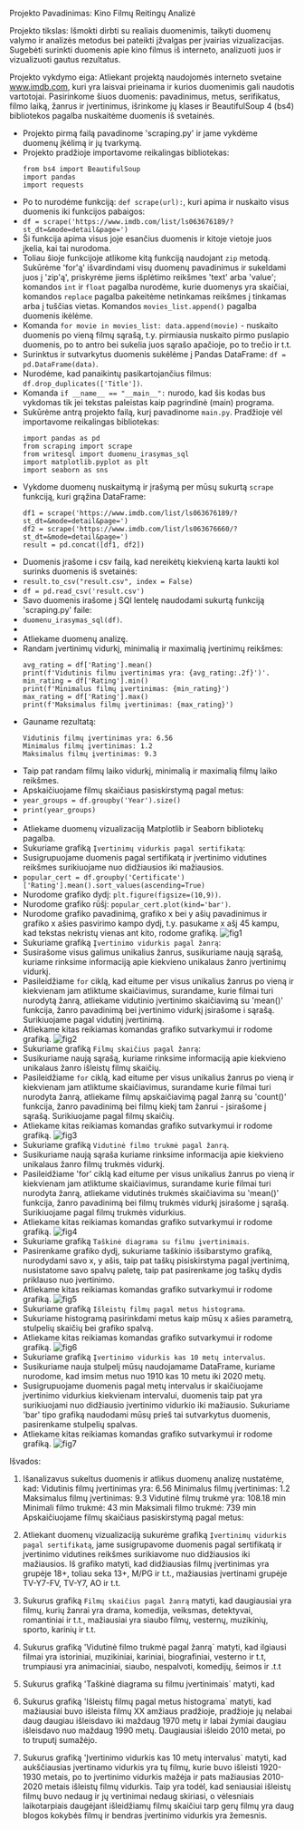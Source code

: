 Projekto Pavadinimas: Kino Filmų Reitingų Analizė

Projekto tikslas: Išmokti dirbti su realiais duomenimis, taikyti duomenų valymo ir analizės metodus bei pateikti įžvalgas per įvairias vizualizacijas. Sugebėti surinkti duomenis apie kino filmus iš interneto, analizuoti juos ir vizualizuoti gautus rezultatus.

Projekto vykdymo eiga:
Atliekant projektą naudojomės interneto svetaine www.imdb.com, kuri yra laisvai prieinama ir kurios duomenimis gali naudotis vartotojai. Pasirinkome šiuos duomenis: pavadinimus, metus, serifikatus, filmo laiką, žanrus ir įvertinimus, išrinkome jų klases ir BeautifulSoup 4 (bs4) bibliotekos pagalba nuskaitėme duomenis iš svetainės. 
- Projekto pirmą failą pavadinome 'scraping.py' ir jame vykdėme duomenų įkėlimą ir jų tvarkymą.
- Projekto pradžioje importavome reikalingas bibliotekas:
  ```
  from bs4 import BeautifulSoup
  import pandas
  import requests
  ```
- Po to nurodėme funkciją: `def scrape(url):`, kuri apima ir nuskaito visus duomenis iki funkcijos pabaigos:
- `df = scrape('https://www.imdb.com/list/ls063676189/?st_dt=&mode=detail&page=')`
- Ši funkcija apima visus joje esančius duomenis ir kitoje vietoje juos įkelia, kai tai nurodoma.
- Toliau šioje funkcijoje atlikome kitą funkciją naudojant `zip` metodą. Sukūrėme 'for'ą' išvardindami visų duomenų pavadinimus ir sukeldami juos į 'zip'ą', priskyrėme jiems išplėtimo reikšmes 'text' arba 'value'; komandos `int` ir `float` pagalba nurodėme, kurie duomenys yra skaičiai, komandos `replace` pagalba pakeitėme netinkamas reikšmes į tinkamas arba į tuščias vietas. Komandos `movies_list.append()` pagalba duomenis ikėlėme.
- Komanda `for movie in movies_list: data.append(movie)` - nuskaito duomenis po vieną filmų sąrašą, t.y. pirmiausia nuskaito pirmo puslapio duomenis, po to antro bei sukelia juos sąrašo apačioje, po to trečio ir t.t.
- Surinktus ir sutvarkytus duomenis sukėlėme į Pandas DataFrame: `df = pd.DataFrame(data)`.
- Nurodėme, kad panaikintų pasikartojančius filmus: `df.drop_duplicates(['Title'])`.
- Komanda `if __name__ == "__main__":` nurodo, kad šis kodas bus vykdomas tik jei tekstas paleistas kaip pagrindinė (main) programa.
- Sukūrėme antrą projekto failą, kurį pavadinome `main.py`. Pradžioje vėl importavome reikalingas bibliotekas:
  ```
  import pandas as pd
  from scraping import scrape
  from writesql import duomenu_irasymas_sql
  import matplotlib.pyplot as plt
  import seaborn as sns
  ```
- Vykdome duomenų nuskaitymą ir įrašymą per mūsų sukurtą `scrape` funkciją, kuri grąžina DataFrame:
  ```
  df1 = scrape('https://www.imdb.com/list/ls063676189/?st_dt=&mode=detail&page=')
  df2 = scrape('https://www.imdb.com/list/ls063676660/?st_dt=&mode=detail&page=')
  result = pd.concat([df1, df2])
  ```
- Duomenis įrašome i csv failą, kad nereikėtų kiekvieną karta laukti kol surinks duomenis iš svetainės:
- `result.to_csv("result.csv", index = False)`
- `df = pd.read_csv('result.csv')`
- Savo duomenis irašome į SQl lentelę naudodami sukurtą funkciją 'scraping.py' faile:
- `duomenu_irasymas_sql(df)`.
- 
- Atliekame duomenų analizę.
- Randam įvertinimų vidurkį, minimalią ir maximalią įvertinimų reikšmes:
  ```
  avg_rating = df['Rating'].mean()     
  print(f'Vidutinis filmu įvertinimas yra: {avg_rating:.2f}')'.
  min_rating = df['Rating'].min()
  print(f'Minimalus filmų įvertinimas: {min_rating}')
  max_rating = df['Rating'].max()
  print(f'Maksimalus filmų įvertinimas: {max_rating}')
  ```
- Gauname rezultatą:
  ```
  Vidutinis filmų įvertinimas yra: 6.56
  Minimalus filmų įvertinimas: 1.2
  Maksimalus filmų įvertinimas: 9.3
  ```
- Taip pat randam filmų laiko vidurkį, minimalią ir maximalią filmų laiko reikšmes.
- Apskaičiuojame filmų skaičiaus pasiskirstymą pagal metus:
- `year_groups = df.groupby('Year').size()`
- `print(year_groups)`
-  
- Atliekame duomenų vizualizaciją Matplotlib ir Seaborn bibliotekų pagalba.
- Sukuriame grafiką `Įvertinimų vidurkis pagal sertifikatą`:
- Susigrupuojame duomenis pagal sertifikatą ir įvertinimo vidutines reikšmes surikiuojame nuo didžiausios iki mažiausios.
- `popular_cert = df.groupby('Certificate')['Rating'].mean().sort_values(ascending=True)`
- Nurodome grafiko dydį: `plt.figure(figsize=(10,9))`.
- Nurodome grafiko rūšį: `popular_cert.plot(kind='bar')`.
- Nurodome grafiko pavadinimą, grafiko x bei y ašių pavadinimus ir grafiko x ašies pasvirimo kampo dydį, t.y. pasukame x ašį 45 kampu, kad tekstas nekristų vienas ant kito, rodome grafiką.
 ![fig1](https://github.com/LaurynasBil/Final-Project/blob/main/fig1.png) 
- Sukuriame grafiką `Įvertinimo vidurkis pagal žanrą`:
- Susirašome visus galimus unikalius žanrus, susikuriame naują sąrašą, kuriame rinksime informaciją apie kiekvieno unikalaus žanro įvertinimų vidurkį.
- Pasileidžiame `for` ciklą, kad eitume per visus unikalius žanrus po vieną ir kiekvienam jam atliktume skaičiavimus, surandame, kurie filmai turi nurodytą žanrą, atliekame vidutinio įvertinimo skaičiavimą su 'mean()' funkcija, žanro pavadinimą bei įvertinimo vidurkį įsirašome i sąrašą. Surikiuojame pagal vidutinį įvertinimą.
- Atliekame kitas reikiamas komandas grafiko sutvarkymui ir rodome grafiką.
 ![fig2](https://github.com/LaurynasBil/Final-Project/blob/main/fig2.png) 
- Sukuriame grafiką `Filmų skaičius pagal žanrą`:
- Susikuriame naują sąrašą, kuriame rinksime informaciją apie kiekvieno unikalaus žanro išleistų filmų skaičių.
- Pasileidžiame `for` ciklą, kad eitume per visus unikalius žanrus po vieną ir kiekvienam jam atliktume skaičiavimus, surandame kurie filmai turi nurodyta žanrą, atliekame filmų apskaičiavimą pagal žanrą su 'count()' funkcija, žanro pavadinimą bei filmų kiekį tam žanrui - įsirašome į sąrašą. Surikiuojame pagal filmų skaičių.
- Atliekame kitas reikiamas komandas grafiko sutvarkymui ir rodome grafiką.
 ![fig3](https://github.com/LaurynasBil/Final-Project/blob/main/fig3.png)
- Sukuriame grafiką `Vidutinė filmo trukmė pagal žanrą`.
- Susikuriame naują sąraša kuriame rinksime informacija apie kiekvieno unikalaus žanro filmų trukmės vidurkį.
- Pasileidžiame 'for' ciklą kad eitume per visus unikalius žanrus po vieną ir kiekvienam jam atliktume skaičiavimus, surandame kurie filmai turi nurodyta žanrą, atliekame vidutinės trukmės skaičiavima su 'mean()' funkcija, žanro pavadinimą bei filmų trukmės vidurkį įsirašome į sąrašą. Surikiuojame pagal filmų trukmės vidurkius.
- Atliekame kitas reikiamas komandas grafiko sutvarkymui ir rodome grafiką.
 ![fig4](https://github.com/LaurynasBil/Final-Project/blob/main/fig4.png)
- Sukuriame grafiką `Taškinė diagrama su filmu įvertinimais`.
- Pasirenkame grafiko dydį, sukuriame taškinio išsibarstymo grafiką, nurodydami savo x, y ašis, taip pat taškų pisiskirstyma pagal įvertinimą, nusistatome savo spalvų paletę, taip pat pasirenkame jog taškų dydis priklauso nuo įvertinimo.
- Atliekame kitas reikiamas komandas grafiko sutvarkymui ir rodome grafiką.
 ![fig5](https://github.com/LaurynasBil/Final-Project/blob/main/fig5.png)
- Sukuriame grafiką `Išleistų filmų pagal metus histograma`.
- Sukuriame histogramą pasirinkdami metus kaip mūsų x ašies parametrą, stulpelių skaičių bei grafiko spalvą.
- Atliekame kitas reikiamas komandas grafiko sutvarkymui ir rodome grafiką.
 ![fig6](https://github.com/LaurynasBil/Final-Project/blob/main/fig6.png)
- Sukuriame grafiką `Įvertinimo vidurkis kas 10 metų intervalus`.
- Susikuriame nauja stulpelį mūsų naudojamame DataFrame, kuriame nurodome, kad imsim metus nuo 1910 kas 10 metu iki 2020 metų.
-  Susigrupuojame duomenis pagal metų intervalus ir skaičiuojame įvertinimo vidurkius kiekvienam intervalui, duomenis taip pat yra surikiuojami nuo didžiausio įvertinimo vidurkio iki mažiausio. Sukuriame 'bar' tipo grafiką naudodami mūsų prieš tai sutvarkytus duomenis, pasirenkame stulpelių spalvas.
- Atliekame kitas reikiamas komandas grafiko sutvarkymui ir rodome grafiką.
 ![fig7](https://github.com/LaurynasBil/Final-Project/blob/main/fig7.png)

Išvados:
1. Išanalizavus sukeltus duomenis ir atlikus duomenų analizę nustatėme, kad: 
  Vidutinis filmų įvertinimas yra: 6.56
  Minimalus filmų įvertinimas: 1.2
  Maksimalus filmų įvertinimas: 9.3
  Vidutinė filmų trukmė yra: 108.18 min
  Minimali filmo trukmė: 43 min
  Maksimali filmo trukmė: 739 min
  Apskaičiuojame filmų skaičiaus pasiskirstymą pagal metus:

2. Atliekant duomenų vizualizaciją sukurėme grafiką `Įvertinimų vidurkis pagal sertifikatą`, jame susigrupavome duomenis pagal sertifikatą ir įvertinimo vidutines reikšmes surikiavome nuo didžiausios iki mažiausios. Iš grafiko matyti, kad didžiausias filmų įvertinimas yra grupėje 18+, toliau seka 13+, M/PG ir t.t., mažiausias įvertinami grupėje TV-Y7-FV, TV-Y7, AO ir t.t.
3. Sukurus grafiką `Filmų skaičius pagal žanrą` matyti, kad daugiausiai yra filmų, kurių žanrai yra drama, komedija, veiksmas, detektyvai, romantiniai ir t.t., mažiausiai yra siaubo filmų, vesternų, muzikinių, sporto, karinių ir t.t.
4. Sukurus grafiką 'Vidutinė filmo trukmė pagal žanrą` matyti, kad ilgiausi filmai yra istoriniai, muzikiniai, kariniai, biografiniai, vesterno ir t.t, trumpiausi yra animaciniai, siaubo, nespalvoti, komedijų, šeimos ir .t.t
5. Sukurus grafiką 'Taškinė diagrama su filmu įvertinimais` matyti, kad
6. Sukurus grafiką 'Išleistų filmų pagal metus histograma` matyti, kad mažiausiai buvo išleista filmų XX amžiaus pradžioje, pradžioje jų nelabai daug daugiau išleisdavo iki maždaug 1970 metų ir labai žymiai daugiau išleisdavo nuo maždaug 1990 metų. Daugiausiai išleido 2010 metai, po to truputį sumažėjo.
7. Sukurus grafiką 'Įvertinimo vidurkis kas 10 metų intervalus` matyti, kad aukščiausias įvertinamo vidurkis yra tų filmų, kurie buvo išleisti 1920-1930 metais, po to įvertinimo vidurkis mažėja ir pats mažiausias 2010-2020 metais išleistų filmų vidurkis. Taip yra todėl, kad seniausiai išleistų filmų buvo nedaug ir jų vertinimai nedaug skiriasi, o vėlesniais laikotarpiais daugėjant išleidžiamų filmų skaičiui tarp gerų filmų yra daug blogos kokybės filmų ir bendras įvertinimo vidurkis yra žemesnis.

